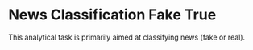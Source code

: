 # News Classification Fake True
 This analytical task is primarily aimed at classifying news (fake or real).
